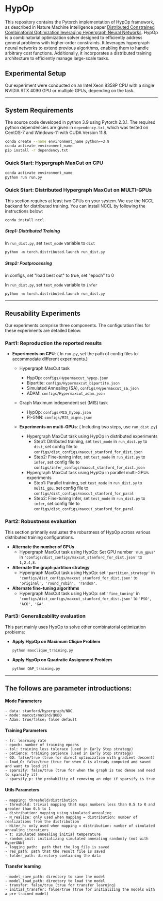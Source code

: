 # HypOp
This repository contains the Pytorch implementation of HypOp framework, as described in Nature Machine Intelligence paper [Distributed Constrained Combinatorial Optimization leveraging Hypergraph Neural Networks](https://www.nature.com/articles/s42256-024-00833-7). HypOp is a combinatorial optimization solver designed to efficiently address general problems with higher-order constraints. It leverages hypergraph neural networks to extend previous algorithms, enabling them to handle arbitrary cost functions. Additionally, it incorporates a distributed training architecture to efficiently manage large-scale tasks.
## Experimental Setup
Our experiment were conducted on an Intel Xeon 8358P CPU with a single NVIDIA RTX 4090 GPU or multiple GPUs, depending on the task.

---
## System Requirements
The source code developed in python 3.9 using Pytorch 2.3.1. The required python dependencies are given in `dependency.txt`, which was tested on CentOS-7 and Windows-11 with CUDA Version 11.8.
```bash
conda create --name environment_name python==3.9
conda activate environment_name
pip install -r dependency.txt
```

### Quick Start: Hypergraph MaxCut on CPU

```bash
conda activate environment_name
python run run.py
```
### Quick Start: Distributed Hypergraph MaxCut on MULTI-GPUs
This section requires at least two GPUs on your system. We use the NCCL backend for distributed training. You can install NCCL by following the instructions below:
```bash
conda install nccl
```
##### Step1: Distributed Training

In `run_dist.py`, set `test_mode` variable to `dist`

```python
python -m torch.distributed.launch run_dist.py
```

##### Step2: Postprocessing

in configs, set "load best out" to true, set "epoch" to 0

In `run_dist.py`, set `test_mode` variable to `infer`

```python
python -m torch.distributed.launch run_dist.py
```

---
## Reusability Experiments
Our experiments comprise three components. The configuration files for these experiments are detailed below:
### Part1: Reproduction the reported results
- **Experiments on CPU**: ( In `run.py`, set the path of config files to accommodate different experiments.)
    - Hypergraph MaxCut task
      - HypOp: `configs/Hypermaxcut_hypop.json`
      - Bipartite: `configs/Hypermaxcut_bipartite.json`
      - Simulated Annealing (SA), `configs/Hypermaxcut_sa.json`
      - ADAM: `configs/Hypermaxcut_adam.json`
      
    - Graph Maximum independent set (MIS) task
      - HypOp: `configs/MIS_hypop.json`
      - PI-GNN: `configs/MIS_pignn.json`
      

  - **Experiments on multi-GPUs**: ( Including two steps, use `run_dist.py`)
      - Hypergraph MaxCut task using HypOp in distributed experiments
        - Step1: Ditributed training, set `test_mode` in `run_dist.py` to `dist`, set config file to `configs/dist_configs/maxcut_stanford_for_dist.json`
        - Step2: Fine-tuning infer, set `test_mode` in `run_dist.py` to `infer`, set config file to `configs/infer_configs/maxcut_stanford_for_dist.json`
      - Hypergraph MaxCut task using HypOp in parallel multi-GPUs experiments
        - Step1: Parallel training, set `test_mode` in `run_dist.py` to `multi_gpu`, set config file to `configs/dist_configs/maxcut_stanford_for_paral`
        - Step2: Fine-tuning infer, set `test_mode` in `run_dist.py` to `infer`, set config file to `configs/dist_configs/maxcut_stanford_for_paral`
  
### Part2: Robustness evaluation
This section primarily evaluates the robustness of HypOp across various distributed training configurations.
- **Alternate the number of GPUs**
    - Hypergraph MaxCut task using HypOp: Set GPU number `'num_gpus'` in `'configs/dist_configs/maxcut_stanford_for_dist.json'` to `1,2,4,8`.
- **Alternate the graph partition strategy**
    - Hypergraph MaxCut task using HypOp: set `'partition_strategy'` in `'configs/dist_configs/maxcut_stanford_for_dist.json'` to `'original', 'round_robin', 'random'`.
- **Alternate fine-tuning algorithms**
    - Hypergraph MaxCut task using HypOp: set `'fine_tuning'` in `'configs/dist_configs/maxcut_stanford_for_dist.json'` to `'PSO', 'ACO', 'GA'`.

### Part3: Generalizability evaluation
This part mainly uses HypOp to solve other combinatorial optimization problems:
- **Apply HypOp on Maximum Clique Problem**

    ```bash
    python maxclique_training.py
    ```
- **Apply HypOp on Quadratic Assignment Problem**
    ```bash
    python QAP_training.py
    ```
  
---
## The follows are parameter introductions:
#### Mode Parameters
    - data: stanford/hypergraph/NDC
    - mode: maxcut/maxind/QUBO
    - Adam: true/false; false default
#### Training Parameters
    - lr: learning rate
    - epoch: number of training epochs
    - tol: training loss tolerace (used in Early Stop strategy)
    - patience: training patience (used in Early Stop strategy)
    - GD: false/true (true for direct optimization with gradient descent) 
    - load_G: false/true (true for when G is already computed and saved and want to load it)
    - sparsify: false/true (true for when the graph is too dense and need to sparsify it)
    - sparsify_p: the probability of removing an edge if sparsify is true
#### Utils Parameters    
    - mapping: threshold/distribution
    - threshold: trivial mapping that maps numbers less than 0.5 to 0 and greater than 0.5 to 1
    - distribution: mapping using simulated annealing
    - N_realize: only used when mapping = distribution: number of realizations from the distribution
    - Niter_h: only used when mapping = distribution: number of simulated annealing iterations
    - t: simulated annealing initial temperature
    - random_init: initializing simulated annealing randomly (not with HyperGNN)
    - logging_path:  path that the log file is saved
    - res_path: path that the result file is saved
    - folder_path: directory containing the data
#### Transfer learning
    - model_save_path: directory to save the model
    - model_load_path: directory to load the model
	- transfer: false/true (true for transfer learning)
	- initial_transfer: false/true (true for initializing the models with a pre-trained model)
